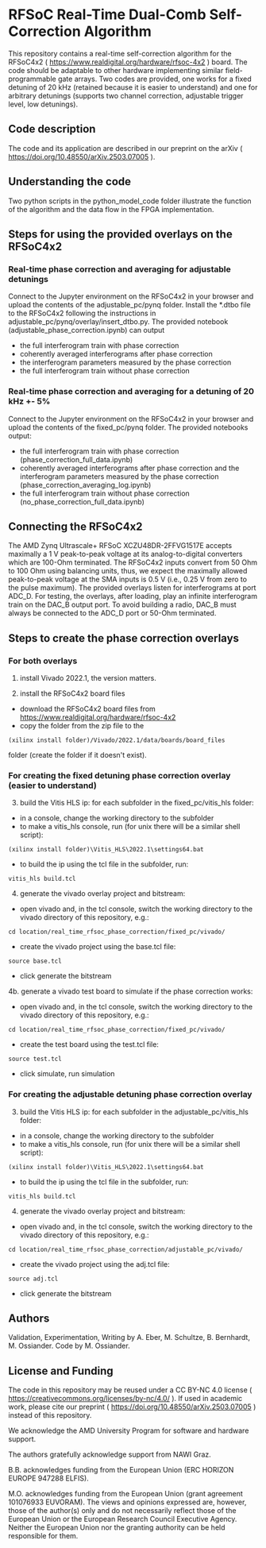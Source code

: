 
# RFSoC Real-Time Dual-Comb Self-Correction Algorithm
This repository contains a real-time self-correction algorithm for the RFSoC4x2 ( https://www.realdigital.org/hardware/rfsoc-4x2 ) board.
The code should be adaptable to other hardware implementing similar field-programmable gate arrays.
Two codes are provided, one works for a fixed detuning of 20 kHz (retained because it is easier to understand) and one for arbitrary detunings (supports two channel correction, adjustable trigger level, low detunings).

## Code description
The code and its application are described in our preprint on the arXiv ( https://doi.org/10.48550/arXiv.2503.07005 ).

## Understanding the code
Two python scripts in the python_model_code folder illustrate the function of the algorithm and the data flow in the FPGA implementation.

## Steps for using the provided overlays on the RFSoC4x2

### Real-time phase correction and averaging for adjustable detunings
Connect to the Jupyter environment on the RFSoC4x2 in your browser and upload the contents of the adjustable_pc/pynq folder.
Install the *.dtbo file to the RFSoC4x2 following the instructions in adjustable_pc/pynq/overlay/insert_dtbo.py.
The provided notebook (adjustable_phase_correction.ipynb) can output
- the full interferogram train with phase correction
- coherently averaged interferograms after phase correction
- the interferogram parameters measured by the phase correction
- the full interferogram train without phase correction

### Real-time phase correction and averaging for a detuning of 20 kHz +- 5%
Connect to the Jupyter environment on the RFSoC4x2 in your browser and upload the contents of the fixed_pc/pynq folder. The provided notebooks output:
- the full interferogram train with phase correction (phase_correction_full_data.ipynb)
- coherently averaged interferograms after phase correction and the interferogram parameters measured by the phase correction (phase_correction_averaging_log.ipynb)
- the full interferogram train without phase correction (no_phase_correction_full_data.ipynb)

## Connecting the RFSoC4x2
The AMD Zynq Ultrascale+ RFSoC XCZU48DR-2FFVG1517E accepts maximally a 1 V peak-to-peak voltage at its analog-to-digital converters which are 100-Ohm terminated. 
The RFSoC4x2 inputs convert from 50 Ohm to 100 Ohm using balancing units, thus, we expect the maximally allowed peak-to-peak voltage at the SMA inputs is 0.5 V (i.e., 0.25 V from zero to the pulse maximum).
The provided overlays listen for interferograms at port ADC_D. For testing, the overlays, after loading, play an infinite interferogram train on the DAC_B output port. To avoid building a radio, DAC_B must always be connected to the ADC_D port or 50-Ohm terminated.

## Steps to create the phase correction overlays

### For both overlays
1. install Vivado 2022.1, the version matters.

2. install the RFSoC4x2 board files
- download the RFSoC4x2 board files from https://www.realdigital.org/hardware/rfsoc-4x2
- copy the folder from the zip file to the
```
(xilinx install folder)/Vivado/2022.1/data/boards/board_files
```
folder (create the folder if it doesn't exist).

### For creating the fixed detuning phase correction overlay (easier to understand)
3. build the Vitis HLS ip: for each subfolder in the fixed_pc/vitis_hls folder:
- in a console, change the working directory to the subfolder
- to make a vitis_hls console, run (for unix there will be a similar shell script):
```
(xilinx install folder)\Vitis_HLS\2022.1\settings64.bat
```
- to build the ip using the tcl file in the subfolder, run:
```
vitis_hls build.tcl
```

4. generate the vivado overlay project and bitstream:
- open vivado and, in the tcl console, switch the working directory to the vivado directory of this repository, e.g.:
```
cd location/real_time_rfsoc_phase_correction/fixed_pc/vivado/
```
- create the vivado project using the base.tcl file:
```
source base.tcl
```
- click generate the bitstream

4b. generate a vivado test board to simulate if the phase correction works:
- open vivado and, in the tcl console, switch the working directory to the vivado directory of this repository, e.g.:
```
cd location/real_time_rfsoc_phase_correction/fixed_pc/vivado/
```
- create the test board using the test.tcl file:
```
source test.tcl
```
- click simulate, run simulation


### For creating the adjustable detuning phase correction overlay
3. build the Vitis HLS ip: for each subfolder in the adjustable_pc/vitis_hls folder:
- in a console, change the working directory to the subfolder
- to make a vitis_hls console, run (for unix there will be a similar shell script):
```
(xilinx install folder)\Vitis_HLS\2022.1\settings64.bat
```
- to build the ip using the tcl file in the subfolder, run:
```
vitis_hls build.tcl
```

4. generate the vivado overlay project and bitstream:
- open vivado and, in the tcl console, switch the working directory to the vivado directory of this repository, e.g.:
```
cd location/real_time_rfsoc_phase_correction/adjustable_pc/vivado/
```
- create the vivado project using the adj.tcl file:
```
source adj.tcl
```
- click generate the bitstream

## Authors
Validation, Experimentation, Writing by A. Eber, M. Schultze, B. Bernhardt, M. Ossiander. Code by M. Ossiander.

## License and Funding
The code in this repository may be reused under a CC BY-NC 4.0 license ( https://creativecommons.org/licenses/by-nc/4.0/ ).
If used in academic work, please cite our preprint ( https://doi.org/10.48550/arXiv.2503.07005 ) instead of this repository.

We acknowledge the AMD University Program for software and hardware support.

The authors gratefully acknowledge support from NAWI Graz.

B.B. acknowledges funding from the European Union (ERC HORIZON EUROPE 947288 ELFIS).

M.O. acknowledges funding from the European Union (grant agreement 101076933 EUVORAM).
The views and opinions expressed are, however, those of the author(s) only and do not necessarily reflect those of the European Union or the European Research Council Executive Agency.
Neither the European Union nor the granting authority can be held responsible for them.
